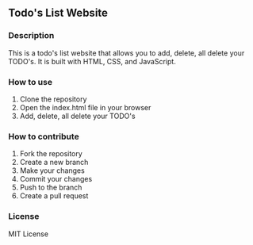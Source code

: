 ## Todo's List Website

### Description

This is a todo's list website that allows you to add, delete, all delete your TODO's. It is built with HTML, CSS, and JavaScript.

### How to use

1. Clone the repository
2. Open the index.html file in your browser
3. Add, delete, all delete your TODO's

### How to contribute

1. Fork the repository
2. Create a new branch
3. Make your changes
4. Commit your changes
5. Push to the branch
6. Create a pull request

### License

MIT License